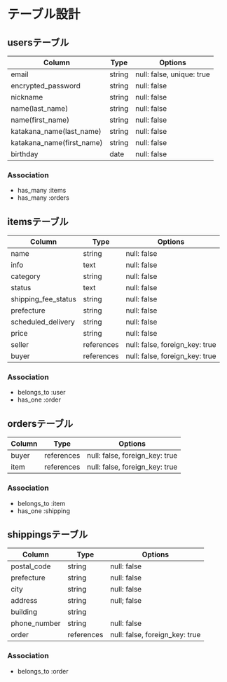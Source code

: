 # テーブル設計

## usersテーブル

| Column                    | Type   | Options                   |
| ------------------------- | ------ | ------------------------- |
| email                     | string | null: false, unique: true |
| encrypted_password        | string | null: false               |
| nickname                  | string | null: false               |
| name(last_name)           | string | null: false               |
| name(first_name)          | string | null: false               |
| katakana_name(last_name)  | string | null: false               |
| katakana_name(first_name) | string | null: false               |
| birthday                  | date   | null: false               |

### Association

- has_many :items
- has_many :orders

## itemsテーブル

| Column              | Type       | Options                        |
| ------------------- | ---------- | ------------------------------ |
| name                | string     | null: false                    |
| info                | text       | null: false                    |
| category            | string     | null: false                    |
| status              | text       | null: false                    |
| shipping_fee_status | string     | null: false                    |
| prefecture          | string     | null: false                    |
| scheduled_delivery  | string     | null: false                    |
| price               | string     | null: false                    |
| seller              | references | null: false, foreign_key: true |
| buyer               | references | null: false, foreign_key: true |

### Association

- belongs_to :user
- has_one :order

## ordersテーブル

| Column | Type       | Options                        |
| ------ | ---------- | ------------------------------ |
| buyer  | references | null: false, foreign_key: true | 
| item   | references | null: false, foreign_key: true | 

### Association

- belongs_to :item
- has_one :shipping

## shippingsテーブル

| Column       | Type       | Options                        |
| ------------ | ---------- | ------------------------------ |
| postal_code  | string     | null: false                    |
| prefecture   | string     | null: false                    |
| city         | string     | null: false                    |
| address      | string     | null; false                    |
| building     | string     |                                |
| phone_number | string     | null: false                    |
| order        | references | null: false, foreign_key: true |

### Association

- belongs_to :order